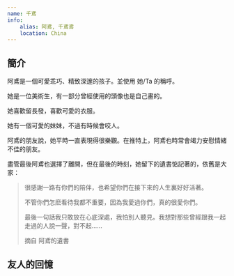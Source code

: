 ```yaml
---
name: 千鳶
info:
    alias: 阿鳶, 千鳶鳶
    location: China
---
```


## 簡介

阿鳶是一個可愛乖巧、精致深邃的孩子。並使用 她/Ta 的稱呼。

她是一位美術生，有一部分曾經使用的頭像也是自己畫的。

她喜歡留長發，喜歡可愛的衣服。

她有一個可愛的妹妹，不過有時候會咬人。

阿鳶的朋友說，她平時一直表現得很樂觀。在推特上，阿鳶也時常會竭力安慰情緒不佳的朋友。

盡管最後阿鳶也選擇了離開，但在最後的時刻，她留下的遺書惦記著的，依舊是大家：

> 很感謝一路有你們的陪伴，也希望你們在接下來的人生裏好好活著。
> 
> 不管你們怎麽看待我都不重要，因為我愛過你們，真的很愛你們。
>
> 最後一句話我只敢放在心底深處，我怕別人聽見。我想對那些曾經跟我一起走過的人說一聲，對不起……
> 
> 摘自 阿鳶的遺書 

## 友人的回憶

<!-- 沈奈昔：

阿鳶。。。
好後悔沒一起玩，最終也沒見到。當時和父母吵架，被各種侮辱。不被允許各種喜歡的東西。被逼著參加無用聚會。
一個順女說「以後見不到的人（很難相互幫助的人）為什麽還要見」。奈昔是覺得同類見面太難得了，就怕怎麽被父母逼死了。可惜同城就有人這樣。。。
會記住阿鳶說的「od是壞文明」
晚安 -->
